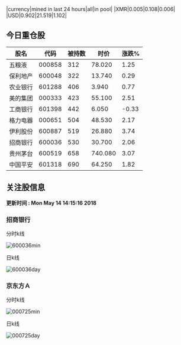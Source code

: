 |currency|mined in last 24 hours|all|in pool|
|XMR|0.005|0.108|0.006|
|USD|0.902|21.519|1.102|

## 今日重仓股 

|股名|代码|被持数|时价|涨跌%|
|---|---|---|---|---|
|五粮液|000858|312|78.020|1.25|
|保利地产|600048|322|13.740|0.29|
|农业银行|601288|406|3.940|0.77|
|美的集团|000333|423|55.100|2.51|
|工商银行|601398|442|6.050|-0.33|
|格力电器|000651|504|48.530|2.17|
|伊利股份|600887|519|26.880|3.74|
|招商银行|600036|530|30.700|2.06|
|贵州茅台|600519|658|740.080|3.07|
|中国平安|601318|690|64.250|1.82|

## 关注股信息
**更新时间 : Mon May 14 14:15:16 2018**
### 招商银行 
分时k线

![600036min](http://image.sinajs.cn/newchart/min/n/sh600036.gif)

日k线

![600036day](http://image.sinajs.cn/newchart/daily/n/sh600036.gif)

### 京东方Ａ 
分时k线

![000725min](http://image.sinajs.cn/newchart/min/n/sz000725.gif)

日k线

![000725day](http://image.sinajs.cn/newchart/daily/n/sz000725.gif)
